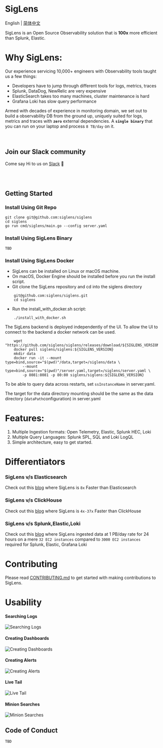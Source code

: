 # SigLens

English | [简体中文](README_ZH_CN.md)

SigLens is an Open Source Observability solution that is **100x** more efficient than Splunk, Elastic. 

# Why SigLens:
Our experience servicing 10,000+ engineers with Observability tools taught us a few things:

- Developers have to jump through different tools for logs, metrics, traces
- Splunk, DataDog, NewRelic are very expensive
- ElasticSearch takes too many machines, cluster maintenance is hard
- Grafana Loki has slow query performance

Armed with decades of experience in monitoring domain, we set out to build a observability DB from the ground up, uniquely suited for logs, metrics and traces with **`zero`** external dependencies. A **`single binary`** that you can run on your laptop and process `8 TB/day` on it.  
<br /><br />


## Join our Slack community

Come say Hi to us on <a href="https://www.siglens.com/slack" target="_blank">Slack</a> 👋

<br /><br />

## Getting Started

### Install Using Git Repo
```
git clone git@github.com:siglens/siglens
cd siglens
go run cmd/siglens/main.go --config server.yaml
```

### Install Using SigLens Binary
`TBD`

### Install Using SigLens Docker

- SigLens can be installed on Linux or macOS machine. 
- On macOS, Docker Engine should be installed before you run the install script. 
- Git clone the SigLens repository and cd into the siglens directory 
```
    git@github.com:siglens/siglens.git
    cd siglens
```
- Run the install_with_docker.sh script:
```
    ./install_with_docker.sh
```

The SigLens backend is deployed independently of the UI. 
To allow the UI to connect to the backend a docker network can be used.
```
    wget "https://github.com/siglens/siglens/releases/download/${SIGLENS_VERSION}/server.yaml"
    docker pull siglens/siglens:${SIGLENS_VERSION} 
    mkdir data
    docker run -it --mount type=bind,source="$(pwd)"/data,target=/siglens/data \
        --mount type=bind,source="$(pwd)"/server.yaml,target=/siglens/server.yaml \
        -p 8081:8081 -p 80:80 siglens/siglens:${SIGLENS_VERSION}
```
To be able to query data across restarts, set `ssInstanceName` in server.yaml.

The target for the data directory mounting should be the same as the data directory (`dataPath`configuration) in server.yaml

# Features:

1. Multiple Ingestion formats: Open Telemetry, Elastic, Splunk HEC, Loki
2. Multiple Query Languages: Splunk SPL, SQL and Loki LogQL
3. Simple architecture, easy to get started.

# Differentiators

### SigLens v/s Elasticsearch 
Check out this <a href="https://www.sigscalr.io/blog/sigscalr-vs-elasticsearch.html" target="_blank">blog</a> where SigLens is ` 8x ` Faster than Elasticsearch

### SigLens v/s ClickHouse 
Check out this <a href="https://www.sigscalr.io/blog/sigscalr-vs-clickhouse.html" target="_blank">blog</a> where SigLens is `4x-37x` Faster than ClickHouse

### SigLens v/s Splunk,Elastic,Loki  
Check out this <a href="https://www.sigscalr.io/blog/petabyte-of-observability-data.html" target="_blank">blog</a> where SigLens ingested data at 1 PB/day rate for 24 hours on a mere `32 EC2 instances` compared to `3000 EC2 instances` required for Splunk, Elastic, Grafana Loki

# Contributing

Please read [CONTRIBUTING.md](CONTRIBUTING.md) to get started with making contributions to SigLens.

# Usability

#### Searching Logs
![Searching Logs](./static/assets/readme-assets/log-searching.png)

#### Creating Dashboards
![Creating Dashboards](./static/assets/readme-assets/dashboards.png)

#### Creating Alerts
![Creating Alerts](./static/assets/readme-assets/alerting.png)

#### Live Tail
![Live Tail](./static/assets/readme-assets/live-tail.png)

#### Minion Searches
![Minion Searches](./static/assets/readme-assets/minion-searches.png)


## Code of Conduct
`TBD`

